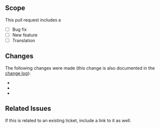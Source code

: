 ## Scope
This pull request includes a

- [ ] Bug fix
- [ ] New feature
- [ ] Translation

## Changes
The following changes were made (this change is also documented in the [change log](https://github.com/kartik-v/yii2-editable/blob/master/CHANGE.md)):

-
-
-

## Related Issues
If this is related to an existing ticket, include a link to it as well.